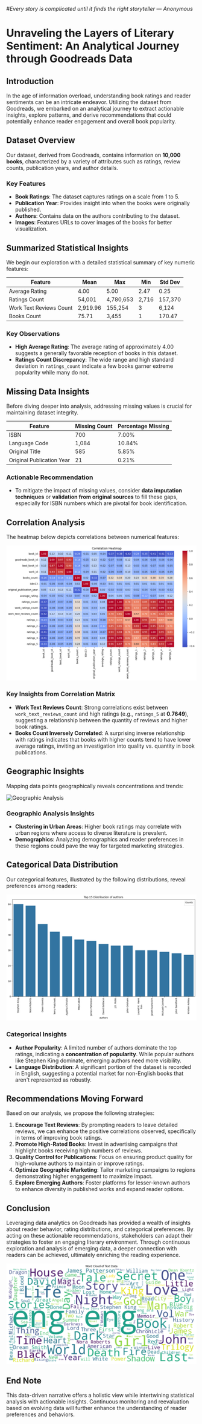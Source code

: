 #*Every story is complicated until it finds the right storyteller — Anonymous*

# Unraveling the Layers of Literary Sentiment: An Analytical Journey through Goodreads Data

## Introduction
In the age of information overload, understanding book ratings and reader sentiments can be an intricate endeavor. Utilizing the dataset from Goodreads, we embarked on an analytical journey to extract actionable insights, explore patterns, and derive recommendations that could potentially enhance reader engagement and overall book popularity.

## Dataset Overview
Our dataset, derived from Goodreads, contains information on **10,000 books**, characterized by a variety of attributes such as ratings, review counts, publication years, and author details.

### Key Features
- **Book Ratings**: The dataset captures ratings on a scale from 1 to 5.
- **Publication Year**: Provides insight into when the books were originally published.
- **Authors**: Contains data on the authors contributing to the dataset.
- **Images**: Features URLs to cover images of the books for better visualization.
  
## Summarized Statistical Insights
We begin our exploration with a detailed statistical summary of key numeric features:

| Feature                        | Mean        | Max         | Min | Std Dev     |
|--------------------------------|-------------|-------------|-----|-------------|
| Average Rating                 | 4.00        | 5.00        | 2.47| 0.25        |
| Ratings Count                  | 54,001      | 4,780,653   | 2,716 | 157,370     |
| Work Text Reviews Count        | 2,919.96    | 155,254     | 3   | 6,124       |
| Books Count                    | 75.71       | 3,455       | 1   | 170.47      |

### Key Observations
- **High Average Rating**: The average rating of approximately 4.00 suggests a generally favorable reception of books in this dataset.
- **Ratings Count Discrepancy**: The wide range and high standard deviation in `ratings_count` indicate a few books garner extreme popularity while many do not.
  
## Missing Data Insights
Before diving deeper into analysis, addressing missing values is crucial for maintaining dataset integrity.

| Feature                     | Missing Count | Percentage Missing |
|-----------------------------|---------------|---------------------|
| ISBN                        | 700           | 7.00%               |
| Language Code               | 1,084         | 10.84%              |
| Original Title              | 585           | 5.85%               |
| Original Publication Year    | 21            | 0.21%               |

### Actionable Recommendation
- To mitigate the impact of missing values, consider **data imputation techniques** or **validation from original sources** to fill these gaps, especially for ISBN numbers which are pivotal for book identification.

## Correlation Analysis
The heatmap below depicts correlations between numerical features:

![Correlation Heatmap](correlation_heatmap.png)

### Key Insights from Correlation Matrix
- **Work Text Reviews Count**: Strong correlations exist between `work_text_reviews_count` and high ratings (e.g., `ratings_5` at **0.7649**), suggesting a relationship between the quantity of reviews and higher book ratings.
- **Books Count Inversely Correlated**: A surprising inverse relationship with ratings indicates that books with higher counts tend to have lower average ratings, inviting an investigation into quality vs. quantity in book publications.

## Geographic Insights
Mapping data points geographically reveals concentrations and trends:

![Geographic Analysis](geographic_analysis.png)

### Geographic Analysis Insights
- **Clustering in Urban Areas**: Higher book ratings may correlate with urban regions where access to diverse literature is prevalent.
- **Demographics**: Analyzing demographics and reader preferences in these regions could pave the way for targeted marketing strategies.

## Categorical Data Distribution
Our categorical features, illustrated by the following distributions, reveal preferences among readers:

![Authors Top 15 Distribution](authors_top_15_distribution.png)

### Categorical Insights
- **Author Popularity**: A limited number of authors dominate the top ratings, indicating a **concentration of popularity**. While popular authors like Stephen King dominate, emerging authors need more visibility.
- **Language Distribution**: A significant portion of the dataset is recorded in English, suggesting a potential market for non-English books that aren't represented as robustly.

## Recommendations Moving Forward
Based on our analysis, we propose the following strategies:

1. **Encourage Text Reviews**: By prompting readers to leave detailed reviews, we can enhance the positive correlations observed, specifically in terms of improving book ratings.
2. **Promote High-Rated Books**: Invest in advertising campaigns that highlight books receiving high numbers of reviews.
3. **Quality Control for Publications**: Focus on ensuring product quality for high-volume authors to maintain or improve ratings.
4. **Optimize Geographic Marketing**: Tailor marketing campaigns to regions demonstrating higher engagement to maximize impact.
5. **Explore Emerging Authors**: Foster platforms for lesser-known authors to enhance diversity in published works and expand reader options.

## Conclusion
Leveraging data analytics on Goodreads has provided a wealth of insights about reader behavior, rating distributions, and categorical preferences. By acting on these actionable recommendations, stakeholders can adapt their strategies to foster an engaging literary environment. Through continuous exploration and analysis of emerging data, a deeper connection with readers can be achieved, ultimately enriching the reading experience. 

![Word Cloud](word_cloud.png)

## End Note
This data-driven narrative offers a holistic view while intertwining statistical analysis with actionable insights. Continuous monitoring and reevaluation based on evolving data will further enhance the understanding of reader preferences and behaviors.
